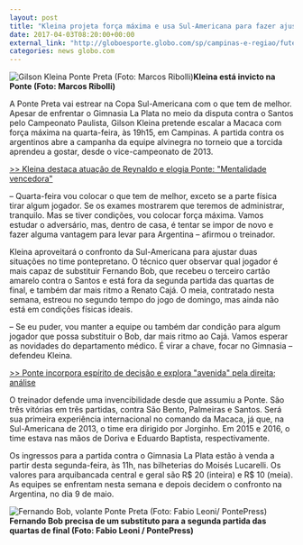 ```yaml
---
layout: post
title: "Kleina projeta força máxima e usa Sul-Americana para fazer ajustes na Ponte"
date: 2017-04-03T08:20:00+00:00
external_link: "http://globoesporte.globo.com/sp/campinas-e-regiao/futebol/times/ponte-preta/noticia/2017/04/kleina-projeta-forca-maxima-e-usa-sul-americana-para-fazer-ajustes-na-ponte.html"
categories: news globo.com
---
```

 ![Gilson Kleina Ponte Preta (Foto: Marcos Ribolli)](http://s2.glbimg.com/29pEC3gmK4V_uceER4UVf7aPOEY=/0x0:1262x1851/300x440/s.glbimg.com/es/ge/f/original/2017/03/29/rib8530.jpg "Gilson Kleina Ponte Preta (Foto: Marcos Ribolli)")**Kleina está invicto na Ponte (Foto: Marcos Ribolli)**

A Ponte Preta vai estrear na Copa Sul-Americana com o que tem de melhor. Apesar de enfrentar o Gimnasia La Plata no meio da disputa contra o Santos pelo Campeonato Paulista, Gilson Kleina pretende escalar a Macaca com força máxima na quarta-feira, às 19h15, em Campinas. A partida contra os argentinos abre a campanha da equipe alvinegra no torneio que a torcida aprendeu a gostar, desde o vice-campeonato de 2013.

[\>\>&nbsp;Kleina destaca atuação de Reynaldo e elogia Ponte: "Mentalidade vencedora"](http://globoesporte.globo.com/sp/campinas-e-regiao/futebol/times/ponte-preta/noticia/2017/04/kleina-faz-elogios-reynaldo-e-elogia-ponte-preta-mentalidade-vencedora.html)

–&nbsp;Quarta-feira vou colocar o que tem de melhor, exceto se a parte física tirar algum jogador. Se os exames mostrarem que teremos de administrar, tranquilo. Mas se tiver condições, vou colocar força máxima. Vamos estudar o adversário, mas, dentro de casa, é tentar se impor de novo e fazer alguma vantagem para levar para Argentina&nbsp;– afirmou o treinador.

Kleina aproveitará o confronto da Sul-Americana para ajustar duas situações no time pontepretano. O técnico quer observar qual jogador é mais capaz de substituir Fernando Bob, que recebeu o terceiro cartão amarelo contra o Santos e está fora da segunda partida das quartas de final, e também dar mais ritmo a Renato Cajá. O meia, contratado nesta semana, estreou no segundo tempo do jogo de domingo, mas ainda não está em condições físicas ideais.

–&nbsp;Se eu puder, vou manter a equipe ou também dar condição para algum jogador que possa substituir o Bob, dar mais ritmo ao Cajá. Vamos esperar as novidades do departamento médico. É virar a chave, focar no Gimnasia&nbsp;– defendeu Kleina.

[\>\>&nbsp;Ponte incorpora espírito de decisão e explora "avenida" pela direita; análise](http://globoesporte.globo.com/sp/campinas-e-regiao/futebol/times/ponte-preta/noticia/2017/04/ponte-incorpora-espirito-de-decisao-e-explora-avenida-pela-direita-analise.html)

O treinador defende uma invencibilidade desde que assumiu a Ponte. São três vitórias em três partidas, contra São Bento, Palmeiras e Santos. Será sua primeira experiência internacional no comando da Macaca, já que, na Sul-Americana de 2013, o time era dirigido por Jorginho. Em 2015 e 2016, o time estava nas mãos de Doriva e Eduardo Baptista, respectivamente.

Os ingressos para a partida contra o Gimnasia La Plata estão à venda a partir desta segunda-feira, às 11h, nas bilheterias do Moisés Lucarelli. Os valores para arquibancada central e geral são R$ 20 (inteira) e R$ 10 (meia). As equipes se enfrentam nesta semana e depois decidem o confronto na Argentina, no dia 9 de maio.

 ![Fernando Bob, volante Ponte Preta (Foto: Fabio Leoni/ PontePress)](http://s2.glbimg.com/S4UwDV1Y4afAstKf8FYXhd6wVaA=/0x13:1000x593/690x400/s.glbimg.com/es/ge/f/original/2017/03/14/bob.2.jpg "Fernando Bob, volante Ponte Preta (Foto: Fabio Leoni/ PontePress)")**Fernando Bob precisa de um substituto para a segunda partida das quartas de final (Foto: Fabio Leoni / PontePress)**

